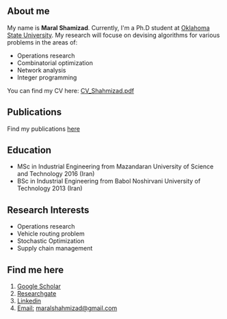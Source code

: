 
## About me
My name is **Maral Shamizad**. Currently, I'm a Ph.D student at [Oklahoma State University](https://go.okstate.edu/). 
My research will focuse on devising algorithms for various problems in the areas of:
- Operations research
- Combinatorial optimization
- Network analysis
- Integer programming

You can find my CV here: [CV_Shahmizad.pdf](https://github.com/maralshahmizad/maralshahmizad/files/6794235/CV_Shahmizad.pdf)


## Publications
Find my publications [here](https://scholar.google.com/citations?hl=en&user=EetymRMAAAAJ)

## Education
- MSc in Industrial Engineering from Mazandaran University of Science and Technology 2016 (Iran)
- BSc in Industrial Engineering from Babol Noshirvani University of Technology 2013 (Iran)

## Research Interests
- Operations research
- Vehicle routing problem
- Stochastic Optimization
- Supply chain management


## Find me here
1. [Google Scholar](https://scholar.google.com/citations?hl=en&user=EetymRMAAAAJ)
2. [Researchgate](https://www.researchgate.net/profile/Maral-Shahmizad)
3. [Linkedin](https://www.linkedin.com/in/maral-shahmizad-8b9a9b19b/)
4. [Email:]() maralshahmizad@gmail.com
